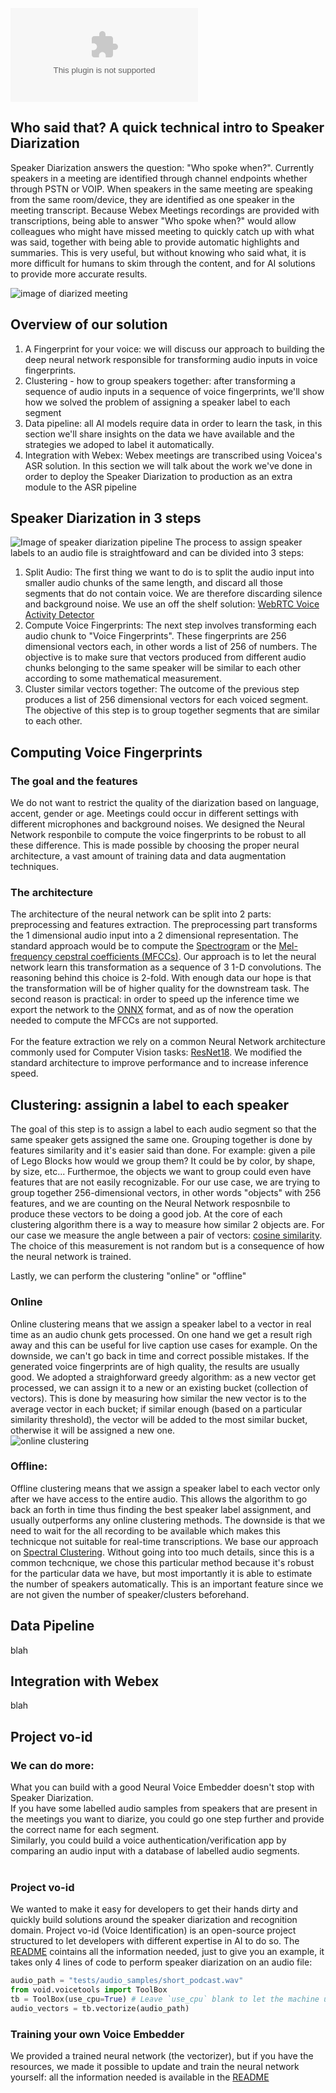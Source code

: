 ![main image](www.www.com)
## Who said that? A quick technical intro to Speaker Diarization
Speaker Diarization answers the question: "Who spoke when?".
Currently speakers in a meeting are identified through channel endpoints whether through PSTN or VOIP.
When speakers in the same meeting are speaking from the same room/device, they are identified as one speaker in the meeting transcript.
Because Webex Meetings recordings are provided with transcriptions, being able to answer "Who spoke when?" would allow colleagues who might have missed meeting to quickly catch up with what was said, together with being able to provide automatic highlights and summaries.
This is very useful, but without knowing who said what, it is more difficult for humans to skim through the content, and for AI solutions to provide more accurate results.

![image of diarized meeting](https://github.com/CiscoDevNet/vo-id/blob/blogs/blogs/Webex-Blog/images/diarized_meeting.png)

## Overview of our solution

1. A Fingerprint for your voice: we will discuss our approach to building the deep neural network responsible for transforming audio inputs in voice fingerprints.
2. Clustering - how to group speakers together: after transforming a sequence of audio inputs in a sequence of voice fingerprints, we'll show how we solved the problem of assigning a speaker label to each segment
3. Data pipeline: all AI models require data in order to learn the task, in this section we'll share insights on the data we have available and the strategies we adoped to label it automatically.
4. Integration with Webex: Webex meetings are transcribed using Voicea's ASR solution. In this section we will talk about the work we've done in order to deploy the Speaker Diarization to production as an extra module to the ASR pipeline

## Speaker Diarization in 3 steps
![Image of speaker diarization pipeline](https://github.com/CiscoDevNet/vo-id/blob/blogs/blogs/Webex-Blog/images/speaker-diar-pipeline.png)
The process to assign speaker labels to an audio file is straightfoward and can be divided into 3 steps:
1. Split Audio: The first thing we want to do is to split the audio input into smaller audio chunks of the same length, and discard all those segments that do not contain voice. We are therefore discarding silence and background noise. We use an off the shelf solution: [WebRTC Voice Activity Detector](https://github.com/wiseman/py-webrtcvad)
2. Compute Voice Fingerprints: The next step involves transforming each audio chunk to "Voice Fingerprints". These fingerprints are 256 dimensional vectors each, in other words a list of 256 of numbers. The objective is to make sure that vectors produced from different audio chunks belonging to the same speaker will be similar to each other according to some mathematical measurement. 
3. Cluster similar vectors together: The outcome of the previous step produces a list of 256 dimensional vectors for each voiced segment. The objective of this step is to group together segments that are similar to each other.

## Computing Voice Fingerprints
### The goal and the features
We do not want to restrict the quality of the diarization based on language, accent, gender or age. 
Meetings could occur in different settings with different microphones and background noises.
We designed the Neural Network responbile to compute the voice fingerprints to be robust to all these difference.
This is made possible by choosing the proper neural architecture, a vast amount of training data and data augmentation techniques.

### The architecture
The architecture of the neural network can be split into 2 parts: preprocessing and features extraction.
The preprocessing part transforms the 1 dimensional audio input into a 2 dimensional representation.
The standard approach would be to compute the [Spectrogram](https://en.wikipedia.org/wiki/Spectrogram) or the [Mel-frequency cepstral coefficients (MFCCs)](http://practicalcryptography.com/miscellaneous/machine-learning/guide-mel-frequency-cepstral-coefficients-mfccs/).
Our approach is to let the neural network learn this transformation as a sequence of 3 1-D convolutions.
The reasoning behind this choice is 2-fold.
With enough data our hope is that the transformation will be of higher quality for the downstream task.
The second reason is practical: in order to speed up the inference time we export the network to the [ONNX](https://onnx.ai/) format, and as of now the operation needed to compute the MFCCs are not supported.
<br><br>
For the feature extraction we rely on a common Neural Network architecture commonly used for Computer Vision tasks: [ResNet18](https://arxiv.org/abs/1512.03385).
We modified the standard architecture to improve performance and to increase inference speed.

## Clustering: assignin a label to each speaker
The goal of this step is to assign a label to each audio segment so that the same speaker gets assigned the same one.
Grouping together is done by features similarity and it's easier said than done. For example: given a pile of Lego Blocks how would we group them? It could be by color, by shape, by size, etc...
Furthermoe, the objects we want to group could even have features that are not easily recognizable.
For our use case, we are trying to group together 256-dimensional vectors, in other words "objects" with 256 features, and we are counting on the Neural Network resposnbile to produce these vectors to be doing a good job.
At the core of each clustering algorithm there is a way to measure how similar 2 objects are. For our case we measure the angle between a pair of vectors: [cosine similarity](https://en.wikipedia.org/wiki/Cosine_similarity).
The choice of this measurement is not random but is a consequence of how the neural network is trained.

Lastly, we can perform the clustering "online" or "offline"
### Online
Online clustering means that we assign a speaker label to a vector in real time as an audio chunk gets processed.
On one hand we get a result righ away and this can be useful for live caption use cases for example.
On the downside, we can't go back in time and correct possible mistakes.
If the generated voice fingerprints are of high quality, the results are usually good.
We adopted a straighforward greedy algorithm: as a new vector get processed, we can assign it to a new or an existing bucket (collection of vectors).
This is done by measuring how similar the new vector is to the average vector in each bucket; if similar enough (based on a particular similarity threshold), the vector will be added to the most similar bucket, otherwise it will be assigned a new one. <br>
![online clustering](https://github.com/CiscoDevNet/vo-id/blob/blogs/blogs/Webex-Blog/images/online-diarize.png)

### Offline:
Offline clustering means that we assign a speaker label to each vector only after we have access to the entire audio.
This allows the algorithm to go back an forth in time thus finding the best speaker label assignment, and usually outperforms any online clustering methods.
The downside is that we need to wait for the all recording to be available which makes this technicque not suitable for real-time transcriptions.
We base our approach on [Spectral Clustering](https://en.wikipedia.org/wiki/Spectral_clustering).
Without going into too much details, since this is a common techcnique, we chose this particular method because it's robust for the particular data we have, but most importantly it is able to estimate the number of speakers automatically.
This is an important feature since we are not given the number of speaker/clusters beforehand.

## Data Pipeline
blah

## Integration with Webex
blah
## Project vo-id
### We can do more:
What you can build with a good Neural Voice Embedder doesn't stop with Speaker Diarization. <br>
If you have some labelled audio samples from speakers that are present in the meetings you want to diarize, you could go one step further and provide the correct name for each segment.<br>
Similarly, you could build a voice authentication/verification app by comparing an audio input with a database of labelled audio segments. <br><br>
### Project vo-id
We wanted to make it easy for developers to get their hands dirty and quickly build solutions around the speaker diarization and recognition domain. Project vo-id (Voice Identification) is an open-source project structured to let developers with different expertise in AI to do so.
The [README](https://github.com/CiscoDevNet/vo-id#readme) cointains all the information needed, just to give you an example, it takes only 4 lines of code to perform speaker diarization on an audio file:
```python
audio_path = "tests/audio_samples/short_podcast.wav"
from void.voicetools import ToolBox
tb = ToolBox(use_cpu=True) # Leave `use_cpu` blank to let the machine use the GPU if available  
audio_vectors = tb.vectorize(audio_path)
```

### Training your own Voice Embedder
We provided a trained neural network (the vectorizer), but if you have the resources, we made it possible to update and train the neural network yourself: all the information needed is available in the [README](https://github.com/CiscoDevNet/vo-id#train-the-vectorizer)


